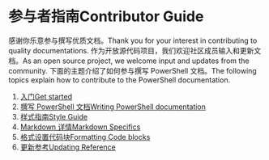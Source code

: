 # <a name="contributor-guide"></a><span data-ttu-id="8547b-101">参与者指南</span><span class="sxs-lookup"><span data-stu-id="8547b-101">Contributor Guide</span></span>

<span data-ttu-id="8547b-102">感谢你乐意参与撰写优质文档。</span><span class="sxs-lookup"><span data-stu-id="8547b-102">Thank you for your interest in contributing to quality documentations.</span></span>
<span data-ttu-id="8547b-103">作为开放源代码项目，我们欢迎社区成员输入和更新文档。</span><span class="sxs-lookup"><span data-stu-id="8547b-103">As an open source project, we welcome input and updates from the community.</span></span>
<span data-ttu-id="8547b-104">下面的主题介绍了如何参与撰写 PowerShell 文档。</span><span class="sxs-lookup"><span data-stu-id="8547b-104">The following topics explain how to contribute to the PowerShell documentation.</span></span>

1. [<span data-ttu-id="8547b-105">入门</span><span class="sxs-lookup"><span data-stu-id="8547b-105">Get started</span></span>](./contributing/1-GET-STARTED.md)
2. [<span data-ttu-id="8547b-106">撰写 PowerShell 文档</span><span class="sxs-lookup"><span data-stu-id="8547b-106">Writing PowerShell documentation</span></span>](./contributing/2-WRITING.md)
3. [<span data-ttu-id="8547b-107">样式指南</span><span class="sxs-lookup"><span data-stu-id="8547b-107">Style Guide</span></span>](./contributing/3-STYLE-GUIDE.md)
4. [<span data-ttu-id="8547b-108">Markdown 详情</span><span class="sxs-lookup"><span data-stu-id="8547b-108">Markdown Specifics</span></span>](./contributing/4-MARKDOWN-SPECIFICS.md)
5. [<span data-ttu-id="8547b-109">格式设置代码块</span><span class="sxs-lookup"><span data-stu-id="8547b-109">Formatting Code blocks</span></span>](./contributing/5-FORMATTING-CODE.md)
6. [<span data-ttu-id="8547b-110">更新参考</span><span class="sxs-lookup"><span data-stu-id="8547b-110">Updating Reference</span></span>](./contributing/6-UPDATING-REFERENCE.md)